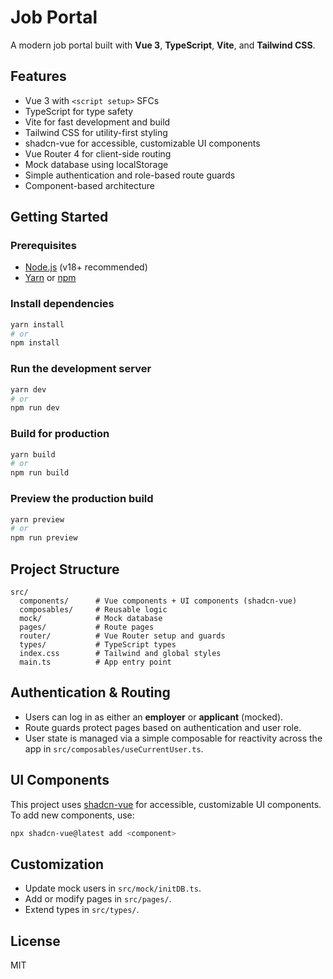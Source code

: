 # Job Portal

A modern job portal built with **Vue 3**, **TypeScript**, **Vite**, and **Tailwind CSS**.

## Features

- Vue 3 with `<script setup>` SFCs
- TypeScript for type safety
- Vite for fast development and build
- Tailwind CSS for utility-first styling
- shadcn-vue for accessible, customizable UI components
- Vue Router 4 for client-side routing
- Mock database using localStorage
- Simple authentication and role-based route guards
- Component-based architecture

## Getting Started

### Prerequisites

- [Node.js](https://nodejs.org/) (v18+ recommended)
- [Yarn](https://yarnpkg.com/) or [npm](https://www.npmjs.com/)

### Install dependencies

```bash
yarn install
# or
npm install
```

### Run the development server

```bash
yarn dev
# or
npm run dev
```

### Build for production

```bash
yarn build
# or
npm run build
```

### Preview the production build

```bash
yarn preview
# or
npm run preview
```

## Project Structure

```
src/
  components/      # Vue components + UI components (shadcn-vue)
  composables/     # Reusable logic
  mock/            # Mock database
  pages/           # Route pages
  router/          # Vue Router setup and guards
  types/           # TypeScript types
  index.css        # Tailwind and global styles
  main.ts          # App entry point
```

## Authentication & Routing

- Users can log in as either an **employer** or **applicant** (mocked).
- Route guards protect pages based on authentication and user role.
- User state is managed via a simple composable for reactivity across the app in `src/composables/useCurrentUser.ts`.

## UI Components

This project uses [shadcn-vue](https://www.shadcn-vue.com/) for accessible, customizable UI components.
To add new components, use:

```bash
npx shadcn-vue@latest add <component>
```

## Customization

- Update mock users in `src/mock/initDB.ts`.
- Add or modify pages in `src/pages/`.
- Extend types in `src/types/`.

## License

MIT
